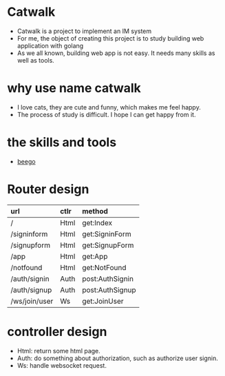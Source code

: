 # Catwalk
* Catwalk is a project to implement an IM system
* For me, the object of creating this project is to study building web application with golang
* As we all known, building web app is not easy. It needs many skills as well as tools.

# why use name catwalk
* I love cats, they are cute and funny, which makes me feel happy.
* The process of study is difficult. I hope I can get happy from it.

# the skills and tools
* [beego](https://github.com/astaxie/beego)


# Router design
| url | ctlr | method |
| :-- | :--- | :----- |
| / | Html | get:Index |
| /signinform | Html | get:SigninForm |
| /signupform | Html | get:SignupForm |
| /app | Html | get:App |
| /notfound | Html | get:NotFound |
| /auth/signin | Auth | post:AuthSignin |
| /auth/signup | Auth | post:AuthSignup |
| /ws/join/user | Ws | get:JoinUser |

# controller design
* Html: return some html page.
* Auth: do something about authorization, such as authorize user signin.
* Ws: handle websocket request.

